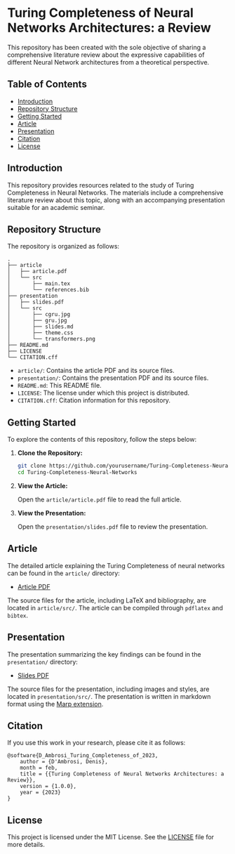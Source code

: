 # Turing Completeness of Neural Networks Architectures: a Review

This repository has been created with the sole objective of sharing a comprehensive literature review about the expressive capabilities of different Neural Network architectures from a theoretical perspective.


## Table of Contents

- [Introduction](#introduction)
- [Repository Structure](#repository-structure)
- [Getting Started](#getting-started)
- [Article](#article)
- [Presentation](#presentation)
- [Citation](#citation)
- [License](#license)

## Introduction

This repository provides resources related to the study of Turing Completeness in Neural Networks. The materials include a comprehensive literature review about this topic, along with an accompanying presentation suitable for an academic seminar.

## Repository Structure

The repository is organized as follows:

```
.
├── article
│   ├── article.pdf
│   └── src
│       ├── main.tex
│       └── references.bib
├── presentation
│   ├── slides.pdf
│   └── src
│       ├── cgru.jpg
│       ├── gru.jpg
│       ├── slides.md
│       ├── theme.css
│       └── transformers.png
├── README.md
├── LICENSE
└── CITATION.cff
```

- `article/`: Contains the article PDF and its source files.
- `presentation/`: Contains the presentation PDF and its source files.
- `README.md`: This README file.
- `LICENSE`: The license under which this project is distributed.
- `CITATION.cff`: Citation information for this repository.

## Getting Started

To explore the contents of this repository, follow the steps below:

1. **Clone the Repository:**

   ```bash
   git clone https://github.com/yourusername/Turing-Completeness-Neural-Networks.git
   cd Turing-Completeness-Neural-Networks
   ```

2. **View the Article:**

   Open the `article/article.pdf` file to read the full article.

3. **View the Presentation:**

   Open the `presentation/slides.pdf` file to review the presentation.

## Article

The detailed article explaining the Turing Completeness of neural networks can be found in the `article/` directory:

- [Article PDF](article/article.pdf)

The source files for the article, including LaTeX and bibliography, are located in `article/src/`. The article can be compiled through ```pdflatex``` and ```bibtex```.

## Presentation

The presentation summarizing the key findings can be found in the `presentation/` directory:

- [Slides PDF](presentation/slides.pdf)

The source files for the presentation, including images and styles, are located in `presentation/src/`. The presentation is written in markdown format using the [Marp extension](https://marketplace.visualstudio.com/items?itemName=marp-team.marp-vscode).

## Citation

If you use this work in your research, please cite it as follows:

```
@software{D_Ambrosi_Turing_Completeness_of_2023,
    author = {D'Ambrosi, Denis},
    month = feb,
    title = {{Turing Completeness of Neural Networks Architectures: a Review}},
    version = {1.0.0},
    year = {2023}
}
```

## License

This project is licensed under the MIT License. See the [LICENSE](LICENSE) file for more details.
